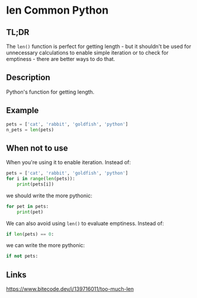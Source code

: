 len <a class="status common">Common Python</a>
===

TL;DR
-----

The `len()` function is perfect for getting length - but it shouldn't be used for unnecessary calculations to enable simple iteration or to check for emptiness - there are better ways to do that.

Description
-----------

Python's function for getting length.

Example
-------

```python
pets = ['cat', 'rabbit', 'goldfish', 'python']
n_pets = len(pets)
```

When not to use
---------------

When you're using it to enable iteration. Instead of:

```python
pets = ['cat', 'rabbit', 'goldfish', 'python']
for i in range(len(pets)):
    print(pets[i])
```

we should write the more pythonic:

```python
for pet in pets:
    print(pet)
```

We can also avoid using `len()` to evaluate emptiness. Instead of:

```python
if len(pets) == 0:
```

we can write the more pythonic:

```python
if not pets:
```

Links
-----

https://www.bitecode.dev/i/139716011/too-much-len
